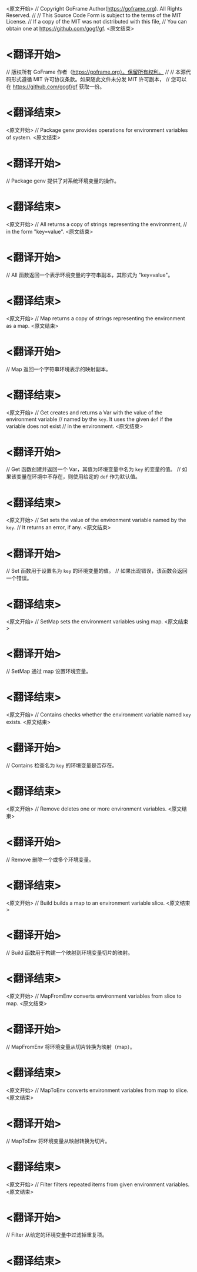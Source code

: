
<原文开始>
// Copyright GoFrame Author(https://goframe.org). All Rights Reserved.
//
// This Source Code Form is subject to the terms of the MIT License.
// If a copy of the MIT was not distributed with this file,
// You can obtain one at https://github.com/gogf/gf.
<原文结束>

# <翻译开始>
// 版权所有 GoFrame 作者（https://goframe.org）。保留所有权利。
//
// 本源代码形式遵循 MIT 许可协议条款。如果随此文件未分发 MIT 许可副本，
// 您可以在 https://github.com/gogf/gf 获取一份。
# <翻译结束>


<原文开始>
// Package genv provides operations for environment variables of system.
<原文结束>

# <翻译开始>
// Package genv 提供了对系统环境变量的操作。
# <翻译结束>


<原文开始>
// All returns a copy of strings representing the environment,
// in the form "key=value".
<原文结束>

# <翻译开始>
// All 函数返回一个表示环境变量的字符串副本，其形式为 "key=value"。
# <翻译结束>


<原文开始>
// Map returns a copy of strings representing the environment as a map.
<原文结束>

# <翻译开始>
// Map 返回一个字符串环境表示的映射副本。
# <翻译结束>


<原文开始>
// Get creates and returns a Var with the value of the environment variable
// named by the `key`. It uses the given `def` if the variable does not exist
// in the environment.
<原文结束>

# <翻译开始>
// Get 函数创建并返回一个 Var，其值为环境变量中名为 `key` 的变量的值。
// 如果该变量在环境中不存在，则使用给定的 `def` 作为默认值。
# <翻译结束>


<原文开始>
// Set sets the value of the environment variable named by the `key`.
// It returns an error, if any.
<原文结束>

# <翻译开始>
// Set 函数用于设置名为 `key` 的环境变量的值。
// 如果出现错误，该函数会返回一个错误。
# <翻译结束>


<原文开始>
// SetMap sets the environment variables using map.
<原文结束>

# <翻译开始>
// SetMap 通过 map 设置环境变量。
# <翻译结束>


<原文开始>
// Contains checks whether the environment variable named `key` exists.
<原文结束>

# <翻译开始>
// Contains 检查名为 `key` 的环境变量是否存在。
# <翻译结束>


<原文开始>
// Remove deletes one or more environment variables.
<原文结束>

# <翻译开始>
// Remove 删除一个或多个环境变量。
# <翻译结束>


<原文开始>
// Build builds a map to an environment variable slice.
<原文结束>

# <翻译开始>
// Build 函数用于构建一个映射到环境变量切片的映射。
# <翻译结束>


<原文开始>
// MapFromEnv converts environment variables from slice to map.
<原文结束>

# <翻译开始>
// MapFromEnv 将环境变量从切片转换为映射（map）。
# <翻译结束>


<原文开始>
// MapToEnv converts environment variables from map to slice.
<原文结束>

# <翻译开始>
// MapToEnv 将环境变量从映射转换为切片。
# <翻译结束>


<原文开始>
// Filter filters repeated items from given environment variables.
<原文结束>

# <翻译开始>
// Filter 从给定的环境变量中过滤掉重复项。
# <翻译结束>

